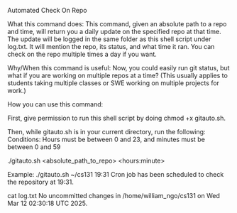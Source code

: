 Automated Check On Repo


What this command does:
This command, given an absolute path to a repo and time, will return you a daily update on the specified repo at that time. The update will be logged in the same folder as this shell script under log.txt. It will mention the repo, its status, and what time it ran. You can check on the repo multiple times a day if you want.



Why/When this command is useful:
Now, you could easily run git status, but what if you are working on multiple repos at a time? (This usually applies to students taking multiple classes or SWE working on multiple projects for work.) 



How you can use this command:

First, give permission to run this shell script by doing chmod +x gitauto.sh.

Then, while gitauto.sh is in your current directory, run the following:
Conditions: Hours must be between 0 and 23, and minutes must be between 0 and 59

./gitauto.sh \<absolute\_path\_to\_repo> \<hours:minute>

Example:
./gitauto.sh ~/cs131 19:31
Cron job has been scheduled to check the repository at 19:31.

cat log.txt
No uncommitted changes in /home/william_ngo/cs131 on Wed Mar 12 02\:30:18 UTC 2025.


